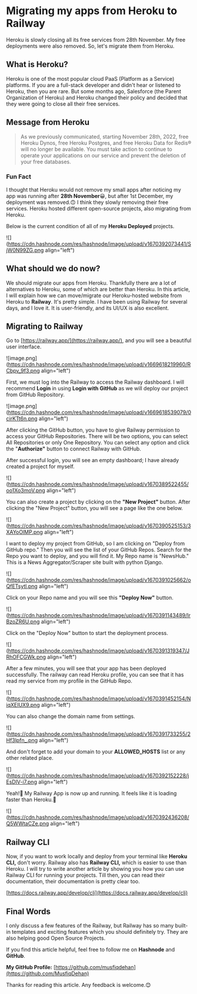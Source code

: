 # Migrating my apps from Heroku to Railway

Heroku is slowly closing all its free services from 28th November. My free deployments were also removed. So, let's migrate them from Heroku.

## What is Heroku?

Heroku is one of the most popular cloud PaaS (Platform as a Service) platforms. If you are a full-stack developer and didn't hear or listened to Heroku, then you are rare. But some months ago, Salesforce (the Parent Organization of Heroku) and Heroku changed their policy and decided that they were going to close all their free services.

## Message from Heroku

> As we previously communicated, starting November 28th, 2022, free Heroku Dynos, free Heroku Postgres, and free Heroku Data for Redis® will no longer be available. You must take action to continue to operate your applications on our service and prevent the deletion of your free databases.

### Fun Fact

I thought that Heroku would not remove my small apps after noticing my app was running after **28th November**😀, but after 1st December, my deployment was removed.🙃 I think they slowly removing their free services. Heroku hosted different open-source projects, also migrating from Heroku.

Below is the current condition of all of my **Heroku Deployed** projects.

![](https://cdn.hashnode.com/res/hashnode/image/upload/v1670392073441/SjW0N99ZG.png align="left")

## What should we do now?

We should migrate our apps from Heroku. Thankfully there are a lot of alternatives to Heroku, some of which are better than Heroku. In this article, I will explain how we can move/migrate our Heroku-hosted website from Heroku to **Railway**. It's pretty simple. I have been using Railway for several days, and I love it. It is user-friendly, and its UI/UX is also excellent.

## Migrating to Railway

Go to [https://railway.app/](https://railway.app/), and you will see a beautiful user interface.

![image.png](https://cdn.hashnode.com/res/hashnode/image/upload/v1669618219960/RCbpv_9f3.png align="left")

First, we must log into the Railway to access the Railway dashboard. I will recommend **Login** in using **Login with GitHub** as we will deploy our project from GitHub Repository.

![image.png](https://cdn.hashnode.com/res/hashnode/image/upload/v1669618539079/0cirKTt6n.png align="left")

After clicking the GitHub button, you have to give Railway permission to access your GitHub Repositories. There will be two options, you can select All Repositories or only One Repository. You can select any option and click the "**Authorize"** button to connect Railway with GitHub.

After successful login, you will see an empty dashboard; I have already created a project for myself.

![](https://cdn.hashnode.com/res/hashnode/image/upload/v1670389522455/oo1Xo3moV.png align="left")

You can also create a project by clicking on the **"New Project"** button. After clicking the "New Project" button, you will see a page like the one below.

![](https://cdn.hashnode.com/res/hashnode/image/upload/v1670390525153/3XAYoOlMP.png align="left")

I want to deploy my project from GitHub, so I am clicking on "Deploy from GitHub repo." Then you will see the list of your GitHub Repos. Search for the Repo you want to deploy, and you will find it. My Repo name is "NewsHub." This is a News Aggregator/Scraper site built with python Django.

![](https://cdn.hashnode.com/res/hashnode/image/upload/v1670391025662/oQfETsytl.png align="left")

Click on your Repo name and you will see this **"Deploy Now"** button.

![](https://cdn.hashnode.com/res/hashnode/image/upload/v1670391143489/IrBzoZR6U.png align="left")

Click on the "Deploy Now" button to start the deployment process.

![](https://cdn.hashnode.com/res/hashnode/image/upload/v1670391319347/JRhOFCGWk.png align="left")

After a few minutes, you will see that your app has been deployed successfully. The railway can read Heroku profile, you can see that it has read my service from my profile in the GitHub Repo.

![](https://cdn.hashnode.com/res/hashnode/image/upload/v1670391452154/NiqXEIUX9.png align="left")

You can also change the domain name from settings.

![](https://cdn.hashnode.com/res/hashnode/image/upload/v1670391733255/2Hf3lpfn_.png align="left")

And don't forget to add your domain to your **ALLOWED\_HOSTS** list or any other related place.

![](https://cdn.hashnode.com/res/hashnode/image/upload/v1670392152228/jEsDlV-i7.png align="left")

Yeah!🎉 My Railway App is now up and running. It feels like it is loading faster than Heroku.🚀

![](https://cdn.hashnode.com/res/hashnode/image/upload/v1670392436208/Q5WWtaCZe.png align="left")

## Railway CLI

Now, if you want to work locally and deploy from your terminal like **Heroku CLI,** don't worry. Railway also has **Railway CLI,** which is easier to use than Heroku. I will try to write another article by showing you how you can use Railway CLI for running your projects. Till then, you can read their documentation, their documentation is pretty clear too.

[https://docs.railway.app/develop/cli](https://docs.railway.app/develop/cli)

## Final Words

I only discuss a few features of the Railway, but Railway has so many built-in templates and exciting features which you should definitely try. They are also helping good Open Source Projects.

If you find this article helpful, feel free to follow me on **Hashnode** and **GitHub**.

**My GitHub Profile:** [https://github.com/musfiqdehan](https://github.com/MusfiqDehan)

Thanks for reading this article. Any feedback is welcome.😊
